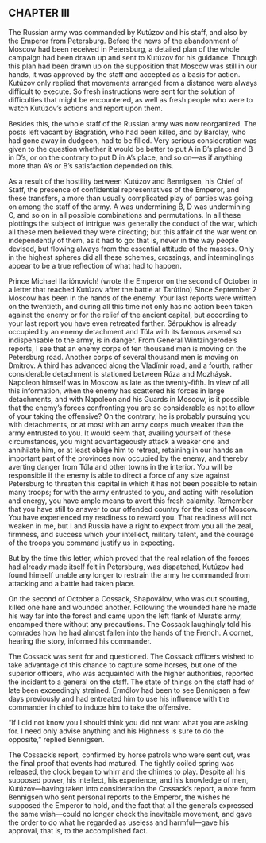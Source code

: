## CHAPTER III

The Russian army was commanded by Kutúzov and his staff, and also by the
Emperor from Petersburg. Before the news of the abandonment of Moscow
had been received in Petersburg, a detailed plan of the whole campaign
had been drawn up and sent to Kutúzov for his guidance. Though this plan
had been drawn up on the supposition that Moscow was still in our hands,
it was approved by the staff and accepted as a basis for action.
Kutúzov only replied that movements arranged from a distance were always
difficult to execute. So fresh instructions were sent for the solution
of difficulties that might be encountered, as well as fresh people who
were to watch Kutúzov’s actions and report upon them.

Besides this, the whole staff of the Russian army was now reorganized.
The posts left vacant by Bagratión, who had been killed, and by
Barclay, who had gone away in dudgeon, had to be filled. Very serious
consideration was given to the question whether it would be better to
put A in B’s place and B in D’s, or on the contrary to put D in A’s
place, and so on—as if anything more than A’s or B’s satisfaction
depended on this.

As a result of the hostility between Kutúzov and Bennigsen, his Chief of
Staff, the presence of confidential representatives of the Emperor, and
these transfers, a more than usually complicated play of parties
was going on among the staff of the army. A was undermining B, D was
undermining C, and so on in all possible combinations and permutations.
In all these plottings the subject of intrigue was generally the conduct
of the war, which all these men believed they were directing; but this
affair of the war went on independently of them, as it had to go:
that is, never in the way people devised, but flowing always from the
essential attitude of the masses. Only in the highest spheres did
all these schemes, crossings, and interminglings appear to be a true
reflection of what had to happen.


Prince Michael Ilariónovich! (wrote the Emperor on the second of October
in a letter that reached Kutúzov after the battle at Tarútino) Since
September 2 Moscow has been in the hands of the enemy. Your last reports
were written on the twentieth, and during all this time not only has
no action been taken against the enemy or for the relief of the ancient
capital, but according to your last report you have even retreated
farther. Sérpukhov is already occupied by an enemy detachment and Túla
with its famous arsenal so indispensable to the army, is in danger.
From General Wintzingerode’s reports, I see that an enemy corps of ten
thousand men is moving on the Petersburg road. Another corps of several
thousand men is moving on Dmítrov. A third has advanced along the
Vladímir road, and a fourth, rather considerable detachment is stationed
between Rúza and Mozháysk. Napoleon himself was in Moscow as late as
the twenty-fifth. In view of all this information, when the enemy has
scattered his forces in large detachments, and with Napoleon and his
Guards in Moscow, is it possible that the enemy’s forces confronting you
are so considerable as not to allow of your taking the offensive? On the
contrary, he is probably pursuing you with detachments, or at most with
an army corps much weaker than the army entrusted to you. It would seem
that, availing yourself of these circumstances, you might advantageously
attack a weaker one and annihilate him, or at least oblige him to
retreat, retaining in our hands an important part of the provinces now
occupied by the enemy, and thereby averting danger from Túla and other
towns in the interior. You will be responsible if the enemy is able to
direct a force of any size against Petersburg to threaten this capital
in which it has not been possible to retain many troops; for with the
army entrusted to you, and acting with resolution and energy, you have
ample means to avert this fresh calamity. Remember that you have still
to answer to our offended country for the loss of Moscow. You have
experienced my readiness to reward you. That readiness will not weaken
in me, but I and Russia have a right to expect from you all the zeal,
firmness, and success which your intellect, military talent, and the
courage of the troops you command justify us in expecting.


But by the time this letter, which proved that the real relation of
the forces had already made itself felt in Petersburg, was dispatched,
Kutúzov had found himself unable any longer to restrain the army he
commanded from attacking and a battle had taken place.

On the second of October a Cossack, Shapoválov, who was out scouting,
killed one hare and wounded another. Following the wounded hare he made
his way far into the forest and came upon the left flank of Murat’s
army, encamped there without any precautions. The Cossack laughingly
told his comrades how he had almost fallen into the hands of the French.
A cornet, hearing the story, informed his commander.

The Cossack was sent for and questioned. The Cossack officers wished
to take advantage of this chance to capture some horses, but one of
the superior officers, who was acquainted with the higher authorities,
reported the incident to a general on the staff. The state of things on
the staff had of late been exceedingly strained. Ermólov had been to
see Bennigsen a few days previously and had entreated him to use
his influence with the commander in chief to induce him to take the
offensive.

“If I did not know you I should think you did not want what you are
asking for. I need only advise anything and his Highness is sure to do
the opposite,” replied Bennigsen.

The Cossack’s report, confirmed by horse patrols who were sent out, was
the final proof that events had matured. The tightly coiled spring was
released, the clock began to whirr and the chimes to play. Despite all
his supposed power, his intellect, his experience, and his knowledge
of men, Kutúzov—having taken into consideration the Cossack’s report, a
note from Bennigsen who sent personal reports to the Emperor, the wishes
he supposed the Emperor to hold, and the fact that all the generals
expressed the same wish—could no longer check the inevitable movement,
and gave the order to do what he regarded as useless and harmful—gave
his approval, that is, to the accomplished fact.





